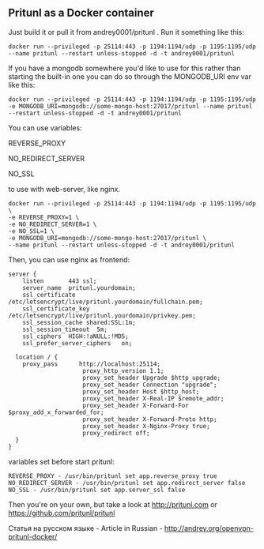 ## Pritunl as a Docker container


Just build it or pull it from andrey0001/pritunl . Run it something like this:


```
docker run --privileged -p 25114:443 -p 1194:1194/udp -p 1195:1195/udp --name pritunl --restart unless-stopped -d -t andrey0001/pritunl
```

If you have a mongodb somewhere you'd like to use for this rather than starting the built-in one you can
do so through the MONGODB_URI env var like this:

```
docker run --privileged -p 25114:443 -p 1194:1194/udp -p 1195:1195/udp -e MONGODB_URI=mongodb://some-mongo-host:27017/pritunl --name pritunl --restart unless-stopped -d -t andrey0001/pritunl
```

You can use variables:

REVERSE_PROXY

NO_REDIRECT_SERVER

NO_SSL

to  use with web-server, like nginx.

```
docker run --privileged -p 25114:443 -p 1194:1194/udp -p 1195:1195/udp \
-e REVERSE_PROXY=1 \
-e NO_REDIRECT_SERVER=1 \
-e NO_SSL=1 \
-e MONGODB_URI=mongodb://some-mongo-host:27017/pritunl \
--name pritunl --restart unless-stopped -d -t andrey0001/pritunl
```
Then, you can use nginx as frontend:

```
server {
    listen       443 ssl;
    server_name  pritunl.yourdomain;
    ssl_certificate /etc/letsencrypt/live/pritunl.yourdomain/fullchain.pem;
    ssl_certificate_key /etc/letsencrypt/live/pritunl.yourdomain/privkey.pem;
    ssl_session_cache shared:SSL:1m;
    ssl_session_timeout  5m;
    ssl_ciphers  HIGH:!aNULL:!MD5;
    ssl_prefer_server_ciphers   on;

  location / {
    proxy_pass      http://localhost:25114;
                     proxy_http_version 1.1;
                     proxy_set_header Upgrade $http_upgrade;
                     proxy_set_header Connection "upgrade";
                     proxy_set_header Host $http_host;
                     proxy_set_header X-Real-IP $remote_addr;
                     proxy_set_header X-Forward-For $proxy_add_x_forwarded_for;
                     proxy_set_header X-Forward-Proto http;
                     proxy_set_header X-Nginx-Proxy true;
                     proxy_redirect off;
  }
}
```

variables set before start pritunl:
```
REVERSE_PROXY - /usr/bin/pritunl set app.reverse_proxy true
NO_REDIRECT_SERVER - /usr/bin/pritunl set app.redirect_server false
NO_SSL - /usr/bin/pritunl set app.server_ssl false
```

Then you're on your own, but take a look at http://pritunl.com or https://github.com/pritunl/pritunl

Статья на русском языке - Article in Russian - http://andrey.org/openvpn-pritunl-docker/

